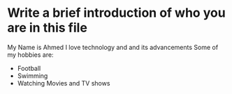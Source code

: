 # Write a brief introduction of who you are in this file
My Name is Ahmed
I love technology and and its advancements
Some of my hobbies are:
* Football
* Swimming
* Watching Movies and TV shows